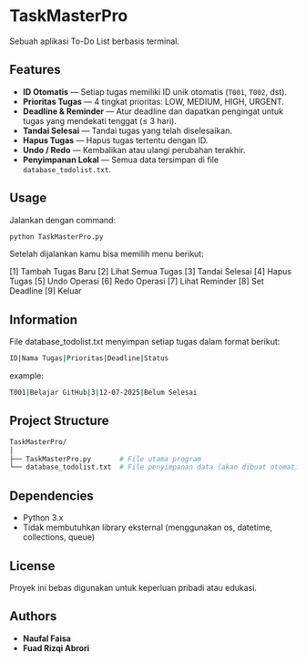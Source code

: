 # TaskMasterPro

Sebuah aplikasi To-Do List berbasis terminal.

## Features

- **ID Otomatis** — Setiap tugas memiliki ID unik otomatis (`T001`, `T002`, dst).
- **Prioritas Tugas** — 4 tingkat prioritas: LOW, MEDIUM, HIGH, URGENT.
- **Deadline & Reminder** — Atur deadline dan dapatkan pengingat untuk tugas yang mendekati tenggat (≤ 3 hari).
- **Tandai Selesai** — Tandai tugas yang telah diselesaikan.
- **Hapus Tugas** — Hapus tugas tertentu dengan ID.
- **Undo / Redo** — Kembalikan atau ulangi perubahan terakhir.
- **Penyimpanan Lokal** — Semua data tersimpan di file `database_todolist.txt`.

## Usage

Jalankan dengan command:

```bash
python TaskMasterPro.py
```

Setelah dijalankan kamu bisa memilih menu berikut:

[1] Tambah Tugas Baru
[2] Lihat Semua Tugas
[3] Tandai Selesai
[4] Hapus Tugas
[5] Undo Operasi
[6] Redo Operasi
[7] Lihat Reminder
[8] Set Deadline
[9] Keluar

## Information

File database_todolist.txt menyimpan setiap tugas dalam format berikut:

```bash
ID|Nama Tugas|Prioritas|Deadline|Status
```
example:

```bash
T001|Belajar GitHub|3|12-07-2025|Belum Selesai
```
## Project Structure

```bash
TaskMasterPro/
│
├── TaskMasterPro.py       # File utama program
└── database_todolist.txt  # File penyimpanan data (akan dibuat otomatis)
```

## Dependencies

- Python 3.x
- Tidak membutuhkan library eksternal (menggunakan os, datetime, collections, queue)

## License

Proyek ini bebas digunakan untuk keperluan pribadi atau edukasi.

## Authors

- **Naufal Faisa**
- **Fuad Rizqi Abrori**

